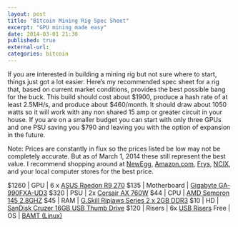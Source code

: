 ```yaml
---
layout: post
title: "Bitcoin Mining Rig Spec Sheet"
excerpt: "GPU mining made easy"
date: 2014-03-01 21:30
published: true
external-url:
categories: bitcoin
---
```

If you are interested in building a mining rig but not sure where to start, things just got a lot easier.
Here’s my recommended spec sheet for a rig that, based on current market conditions, provides the best possible bang for the buck.
This build should cost about $1900, produce a hash rate of at least 2.5MH/s, and produce about $460/month.
It should draw about 1050 watts so it will work with any non shared 15 amp or greater circuit in your house.
If you are on a smaller budget you can start with only three GPUs and one PSU saving you $790 and leaving you with the option of expansion in the future.

Note: Prices are constantly in flux so the prices listed be low may not be completely accurate. But as of March 1, 2014 these still represent the best value.
I recommend shopping around at [NewEgg](http://www.newegg.com), [Amazon.com](http://www.amazon.com), [Frys](http://www.frys.com), [NCIX](http://www.ncix.com), and your local computer stores for the best price.

  $1260 | GPU | 6 x [ASUS Raedon R9 270](http://www.amazon.com/gp/product/B00GWV0ZD8/?ie=UTF8&camp=1789&creative=9325&linkCode=ur2&tag=shnomo-20)
  $135 | Motherboard | [Gigabyte GA-990FXA-UD3](http://www.amazon.com/gp/product/B0055QYKQO/?ie=UTF8&camp=1789&creative=9325&linkCode=ur2&tag=shnomo-20)
  $320 | PSU | 2x [Corsair AX 760W](http://www.amazon.com/gp/product/B00A0HZMEM/?ie=UTF8&camp=1789&creative=9325&linkCode=ur2&tag=shnomo-20)
  $44 | CPU | [AMD Sempron 145 2.8GHZ](http://www.amazon.com/gp/product/B0040BPHJO/?ie=UTF8&camp=1789&creative=9325&linkCode=ur2&tag=shnomo-20)
  $45 | RAM | [G.Skill Ripjaws Series 2 x 2GB DDR3](http://www.amazon.com/gp/product/B002RPCLH6/?ie=UTF8&camp=1789&creative=9325&linkCode=ur2&tag=shnomo-20)
  $10 | HD | [SanDisk Cruzer 16GB USB Thumb Drive](http://www.amazon.com/gp/product/B005FYNSZA/?ie=UTF8&camp=1789&creative=9325&linkCode=ur2&tag=shnomo-20)
  $120 | Risers | 6x [USB Risers](http://www.magicgrowing.com/bitcoin-mining/pci-e-powered-riser-card-100cm-40-usb-cable)
  Free | OS | [BAMT (Linux)](https://litecointalk.org/index.php?topic=2924.0)
